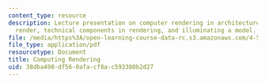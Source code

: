 ```yaml
---
content_type: resource
description: Lecture presentation on computer rendering in architecture, why architects
  render, technical components in rendering, and illuminating a model.
file: /media/https%3A/open-learning-course-data-rc.s3.amazonaws.com/4-500-introduction-to-design-computing-fall-2008/38dba498df560afacf8ac593380b2d27_lec4.pdf
file_type: application/pdf
resourcetype: Document
title: Computing Rendering
uid: 38dba498-df56-0afa-cf8a-c593380b2d27
---
```


